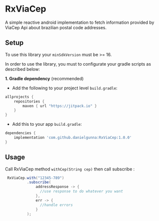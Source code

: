 # RxViaCep
A simple reactive android implementation  to fetch information provided by ViaCep Api  about brazilian postal code addresses.

## Setup

To use this library your `minSdkVersion` must be >= 16.

In order to use the library, you must to configurate your gradle scripts as described below:

**1. Gradle dependency** (recommended)

  -  Add the following to your project level `build.gradle`:
 
```gradle
allprojects {
	repositories {
		maven { url "https://jitpack.io" }
	}
}
```
  -  Add this to your app `build.gradle`:
 
```gradle
dependencies {
	implementation 'com.github.danielgunna:RxViaCep:1.0.0'
}
```

## Usage

Call RxViaCep  method ```withCep(String cep)``` then call subscribe : 

```java
 RxViaCep.with("12345-789")
          .subscribe(
              addressResponse -> {
                //use response to do whatever you want
              },
              err -> {
                //handle errors
              }
          );
     

```

